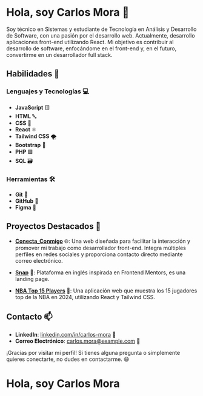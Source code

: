 
# Hola, soy Carlos Mora 👋

Soy técnico en Sistemas y estudiante de Tecnología en Análisis y Desarrollo de Software, con una pasión por el desarrollo web. Actualmente, desarrollo aplicaciones front-end utilizando React. Mi objetivo es contribuir al desarrollo de software, enfocándome en el front-end y, en el futuro, convertirme en un desarrollador full stack.

## Habilidades 🚀

### Lenguajes y Tecnologías 💻
- **JavaScript** 🟨
- **HTML** 🔤
- **CSS** 🎨
- **React** ⚛️
- **Tailwind CSS** 🌪️
- **Bootstrap** 🧩
- **PHP** 🟩
- **SQL** 🗃️

### Herramientas 🛠️
- **Git** 🌳
- **GitHub** 🐙
- **Figma** 🎨

## Proyectos Destacados 🌟

- **[Conecta_Conmigo](https://charlymora332.github.io/Conecta_Conmigo/)** 🌐: Una web diseñada para facilitar la interacción y promover mi trabajo como desarrollador front-end. Integra múltiples perfiles en redes sociales y proporciona contacto directo mediante correo electrónico.

- **[Snap](https://charlymora332.github.io/snap/)** 📄: Plataforma en inglés inspirada en Frontend Mentors, es una landing page.

- **[NBA Top 15 Players](enlace-al-repositorio)** 🏀: Una aplicación web que muestra los 15 jugadores top de la NBA en 2024, utilizando React y Tailwind CSS.

## Contacto 📫

- **LinkedIn**: [linkedin.com/in/carlos-mora](enlace-a-tu-perfil-linkedin) 🔗
- **Correo Electrónico**: [carlos.mora@example.com](mailto:carlos.mora@example.com) 📧

¡Gracias por visitar mi perfil! Si tienes alguna pregunta o simplemente quieres conectarte, no dudes en contactarme. 😄

<!--
**charlymora332/charlymora332** is a ✨ _special_ ✨ repository because its `README.md` (this file) appears on your GitHub profile.
<h1 class="center">Hola, soy <a>Carlos Mora</a><h/1>
Here are some ideas to get you started:

- 🔭 I’m currently working on ...
- 🌱 I’m currently learning ...
- 👯 I’m looking to collaborate on ...
- 🤔 I’m looking for help with ...
- 💬 Ask me about ...
- 📫 How to reach me: ...
- 😄 Pronouns: ...
- ⚡ Fun fact: ...
-->
<h1 class="center">Hola, soy <a>Carlos Mora</a><h/1>
